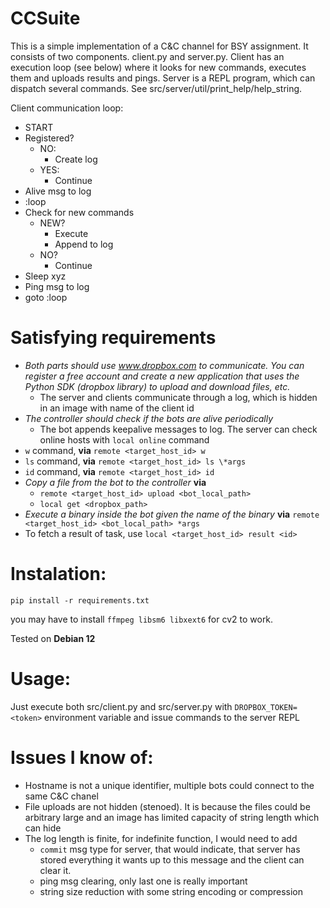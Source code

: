 # CCSuite

This is a simple implementation of a C&C channel for BSY assignment. It consists of
two components. client.py and server.py. Client has an execution loop (see below) where it
looks for new commands, executes them and uploads results and pings. Server is a REPL program,
which can dispatch several commands. See src/server/util/print_help/help_string.

Client communication loop:
 - START
 - Registered?
   - NO:
     - Create log
   - YES:
     - Continue
 - Alive msg  to log
 - :loop
 - Check for new commands
   - NEW?
     - Execute
     - Append to log
   - NO?
     - Continue
 - Sleep xyz
 - Ping msg to log
 - goto :loop

# Satisfying requirements
- _Both parts should use www.dropbox.com to communicate. You can register a free account and create a new application that uses the Python SDK (dropbox library) to upload and download files, etc._
  - The server and clients communicate through a log, which is hidden in an image with name of the client id
- _The controller should check if the bots are alive periodically_
  - The bot appends keepalive messages to log. The server can check online hosts with `local online` command
-  `w` command, **via** `remote <target_host_id> w`
-  `ls` command, **via** `remote <target_host_id> ls \*args`
-  `id` command, **via** `remote <target_host_id> id`
-  _Copy a file from the bot to the controller_ **via**
   -  `remote <target_host_id> upload <bot_local_path>`
   -  `local get <dropbox_path>`
-  _Execute a binary inside the bot given the name of the binary_ **via** `remote <target_host_id> <bot_local_path> *args`
- To fetch a result of task, use `local <target_host_id> result <id>`

# Instalation:
`pip install -r requirements.txt`

you may have to install `ffmpeg libsm6 libxext6` for cv2 to work.

Tested on **Debian 12**


# Usage:
Just execute both src/client.py and src/server.py with `DROPBOX_TOKEN=<token>` environment variable
and issue commands to the server REPL

# Issues I know of:
- Hostname is not a unique identifier, multiple bots could connect to the same C&C chanel
- File uploads are not hidden (stenoed). It is because the files could be arbitrary large and an image
has limited capacity of string length which can hide
- The log length is finite, for indefinite function, I would need to add 
  - `commit` msg type for server,
  that would indicate, that server has stored everything it wants up to this message and the client can clear it.
  - ping msg clearing, only last one is really important
  - string size reduction with some string encoding or compression
